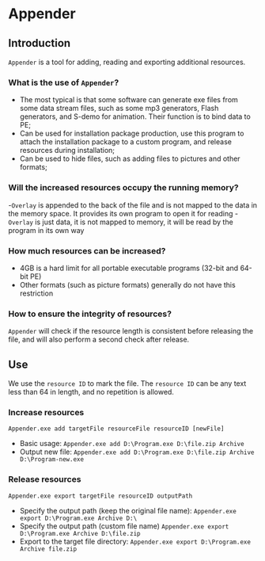 # Appender

## Introduction

`Appender` is a tool for adding, reading and exporting additional resources.

### What is the use of `Appender`?

- The most typical is that some software can generate exe files from some data stream files, such as some mp3 generators, Flash generators, and S-demo for animation. Their function is to bind data to PE;
- Can be used for installation package production, use this program to attach the installation package to a custom program, and release resources during installation;
- Can be used to hide files, such as adding files to pictures and other formats;

### Will the increased resources occupy the running memory?

-`Overlay` is appended to the back of the file and is not mapped to the data in the memory space. It provides its own program to open it for reading -`Overlay` is just data, it is not mapped to memory, it will be read by the program in its own way

### How much resources can be increased?

- 4GB is a hard limit for all portable executable programs (32-bit and 64-bit PE)
- Other formats (such as picture formats) generally do not have this restriction

### How to ensure the integrity of resources?

`Appender` will check if the resource length is consistent before releasing the file, and will also perform a second check after release.

## Use

We use the `resource ID` to mark the file. The `resource ID` can be any text less than 64 in length, and no repetition is allowed.

### Increase resources

`Appender.exe add targetFile resourceFile resourceID [newFile]`

- Basic usage: `Appender.exe add D:\Program.exe D:\file.zip Archive`
- Output new file: `Appender.exe add D:\Program.exe D:\file.zip Archive D:\Program-new.exe`

### Release resources

`Appender.exe export targetFile resourceID outputPath`

- Specify the output path (keep the original file name): `Appender.exe export D:\Program.exe Archive D:\`
- Specify the output path (custom file name) `Appender.exe export D:\Program.exe Archive D:\file.zip`
- Export to the target file directory: `Appender.exe export D:\Program.exe Archive file.zip`
